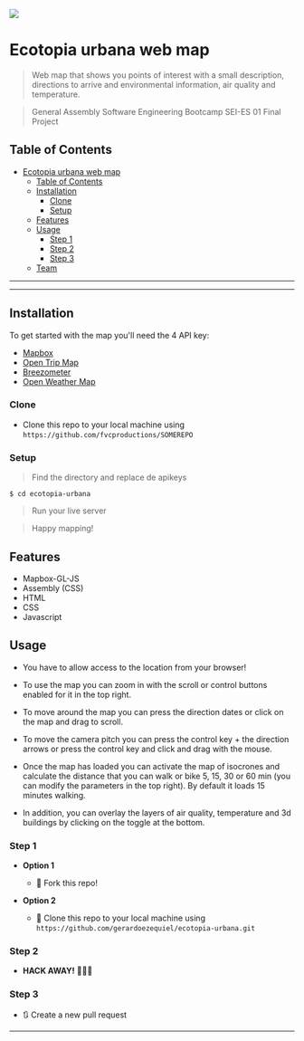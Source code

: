![](https://upload.wikimedia.org/wikipedia/en/thumb/f/f4/General_Assembly_logo.svg/320px-General_Assembly_logo.svg.png)

# Ecotopia urbana web map

> Web map that shows you points of interest with a small description, directions to arrive and environmental information, air quality and temperature.

> General Assembly Software Engineering Bootcamp SEI-ES 01 Final Project


## Table of Contents

- [Ecotopia urbana web map](#ecotopia-urbana-web-map)
  - [Table of Contents](#table-of-contents)
  - [Installation](#installation)
    - [Clone](#clone)
    - [Setup](#setup)
  - [Features](#features)
  - [Usage](#usage)
    - [Step 1](#step-1)
    - [Step 2](#step-2)
    - [Step 3](#step-3)
  - [Team](#team)

---

---

## Installation

To get started with the map you'll need the 4 API key:
- [Mapbox](https://www.mapbox.com/)
- [Open Trip Map](https://opentripmap.io/product)
- [Breezometer](https://docs.breezometer.com/api-documentation/air-quality-api/v2/)
- [Open Weather Map](https://openweathermap.org/api)

### Clone

- Clone this repo to your local machine using `https://github.com/fvcproductions/SOMEREPO`

### Setup



> Find the directory and replace de apikeys

```shell
$ cd ecotopia-urbana
```

> Run your live server

> Happy mapping!
## Features
- Mapbox-GL-JS
- Assembly (CSS)
- HTML
- CSS
- Javascript
  

## Usage
- You have to allow access to the location from your browser!

- To use the map you can zoom in with the scroll or control buttons enabled for it in the top right.

- To move around the map you can press the direction dates or click on the map and drag to scroll.

- To move the camera pitch you can press the control key + the direction arrows or press the control key and click and drag with the mouse.

- Once the map has loaded you can activate the map of isocrones and calculate the distance that you can walk or bike 5, 15, 30 or 60 min (you can modify the parameters in the top right). By default it loads 15 minutes walking. 
  
- In addition, you can overlay the layers of air quality, temperature and 3d buildings by clicking on the toggle at the bottom.


### Step 1

- **Option 1**

  - 🍴 Fork this repo!

- **Option 2**
  - 👯 Clone this repo to your local machine using `https://github.com/gerardoezequiel/ecotopia-urbana.git`

### Step 2

- **HACK AWAY!** 🔨🔨🔨

### Step 3

- 🔃 Create a new pull request

---



